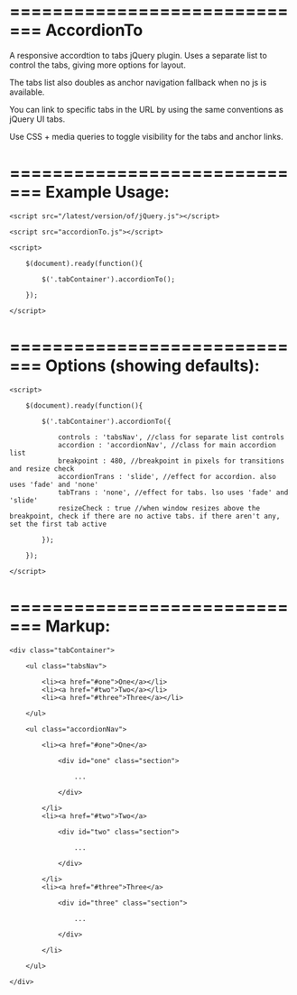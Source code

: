 =============================
AccordionTo
=============================

A responsive accordtion to tabs jQuery plugin. Uses a separate list to control the tabs, giving more options for layout.

The tabs list also doubles as anchor navigation fallback when no js is available.

You can link to specific tabs in the URL by using the same conventions as jQuery UI tabs.

Use CSS + media queries to toggle visibility for the tabs and anchor links.

=============================
Example Usage:
=============================

	<script src="/latest/version/of/jQuery.js"></script>
	  
	<script src="accordionTo.js"></script>

	<script>
	
		$(document).ready(function(){
			
			$('.tabContainer').accordionTo();
			
		});
	
	</script>

=============================
Options (showing defaults):
=============================

	<script>
  
		$(document).ready(function(){
			
			$('.tabContainer').accordionTo({

				controls : 'tabsNav', //class for separate list controls
				accordion : 'accordionNav', //class for main accordion list
				breakpoint : 480, //breakpoint in pixels for transitions and resize check
				accordionTrans : 'slide', //effect for accordion. also uses 'fade' and 'none'
				tabTrans : 'none', //effect for tabs. lso uses 'fade' and 'slide'
				resizeCheck : true //when window resizes above the breakpoint, check if there are no active tabs. if there aren't any, set the first tab active

			});
			
		});
	
	</script>

=============================
Markup:
=============================

	<div class="tabContainer">

		<ul class="tabsNav">
	
			<li><a href="#one">One</a></li>
			<li><a href="#two">Two</a></li>
			<li><a href="#three">Three</a></li>
		
		</ul>
	
		<ul class="accordionNav">
		
			<li><a href="#one">One</a>
		  
				<div id="one" class="section">
		    	
					...
			
				</div>
		  
			</li>
			<li><a href="#two">Two</a>
		  
				<div id="two" class="section">
  	    	
					...
			
				</div>
		  
			</li>
			<li><a href="#three">Three</a>
		  
				<div id="three" class="section">
  	    
					...
		
				</div>
		  
			</li>
		
		</ul>
	
	</div>






